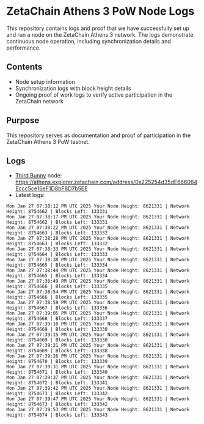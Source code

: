 # ZetaChain Athens 3 PoW Node Logs
This repository contains logs and proof that we have successfully set up and run a node on the ZetaChain Athens 3 network. The logs demonstrate continuous node operation, including synchronization details and performance.

## Contents
- Node setup information
- Synchronization logs with block height details
- Ongoing proof of work logs to verify active participation in the ZetaChain network

## Purpose
This repository serves as documentation and proof of participation in the ZetaChain Athens 3 PoW testnet.

## Logs

- [Third Bunny](https://thirdbunny.xyz/) node: https://athens.explorer.zetachain.com/address/0x225254d35dE666064Eccc5ce16eF1D8bF8D7b5EE
- Latest logs:
```
Mon Jan 27 07:38:12 PM UTC 2025 Your Node Height: 8621331 | Network Height: 8754662 | Blocks Left: 133331
Mon Jan 27 07:38:17 PM UTC 2025 Your Node Height: 8621331 | Network Height: 8754662 | Blocks Left: 133331
Mon Jan 27 07:38:22 PM UTC 2025 Your Node Height: 8621331 | Network Height: 8754663 | Blocks Left: 133332
Mon Jan 27 07:38:28 PM UTC 2025 Your Node Height: 8621331 | Network Height: 8754663 | Blocks Left: 133332
Mon Jan 27 07:38:33 PM UTC 2025 Your Node Height: 8621331 | Network Height: 8754664 | Blocks Left: 133333
Mon Jan 27 07:38:38 PM UTC 2025 Your Node Height: 8621331 | Network Height: 8754665 | Blocks Left: 133334
Mon Jan 27 07:38:44 PM UTC 2025 Your Node Height: 8621331 | Network Height: 8754665 | Blocks Left: 133334
Mon Jan 27 07:38:49 PM UTC 2025 Your Node Height: 8621331 | Network Height: 8754666 | Blocks Left: 133335
Mon Jan 27 07:38:54 PM UTC 2025 Your Node Height: 8621331 | Network Height: 8754666 | Blocks Left: 133335
Mon Jan 27 07:38:59 PM UTC 2025 Your Node Height: 8621331 | Network Height: 8754667 | Blocks Left: 133336
Mon Jan 27 07:39:05 PM UTC 2025 Your Node Height: 8621331 | Network Height: 8754668 | Blocks Left: 133337
Mon Jan 27 07:39:10 PM UTC 2025 Your Node Height: 8621331 | Network Height: 8754669 | Blocks Left: 133338
Mon Jan 27 07:39:15 PM UTC 2025 Your Node Height: 8621331 | Network Height: 8754669 | Blocks Left: 133338
Mon Jan 27 07:39:21 PM UTC 2025 Your Node Height: 8621331 | Network Height: 8754669 | Blocks Left: 133338
Mon Jan 27 07:39:26 PM UTC 2025 Your Node Height: 8621331 | Network Height: 8754670 | Blocks Left: 133339
Mon Jan 27 07:39:31 PM UTC 2025 Your Node Height: 8621331 | Network Height: 8754671 | Blocks Left: 133340
Mon Jan 27 07:39:37 PM UTC 2025 Your Node Height: 8621331 | Network Height: 8754672 | Blocks Left: 133341
Mon Jan 27 07:39:42 PM UTC 2025 Your Node Height: 8621331 | Network Height: 8754673 | Blocks Left: 133342
Mon Jan 27 07:39:47 PM UTC 2025 Your Node Height: 8621331 | Network Height: 8754673 | Blocks Left: 133342
Mon Jan 27 07:39:53 PM UTC 2025 Your Node Height: 8621331 | Network Height: 8754674 | Blocks Left: 133343
```
